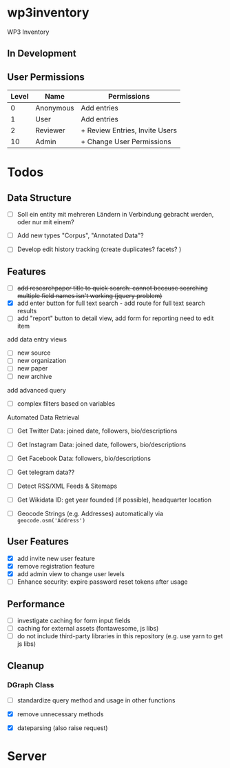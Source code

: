 # wp3inventory
WP3 Inventory

## In Development

## User Permissions

Level | Name | Permissions
------|------|------------
0     | Anonymous | Add entries
1     | User  | Add entries
2     | Reviewer | + Review Entries, Invite Users
10    | Admin   | + Change User Permissions 


# Todos

## Data Structure 

- [ ] Soll ein entity mit mehreren Ländern in Verbindung gebracht werden, oder nur mit einem?

- [ ] Add new types "Corpus", "Annotated Data"?
- [ ] Develop edit history tracking (create duplicates? facets? )

## Features

- [ ] ~~add researchpaper title to quick search: cannot because searching multiple field names isn't working (jquery problem)~~
- [x] add enter button for full text search
        - add route for full text search results
- [ ] add "report" button to detail view, add form for reporting need to edit item

add data entry views
- [ ] new source
- [ ] new organization
- [ ] new paper
- [ ] new archive

add advanced query
- [ ] complex filters based on variables

Automated Data Retrieval
- [ ] Get Twitter Data: joined date, followers, bio/descriptions
- [ ] Get Instagram Data: joined date, followers, bio/descriptions
- [ ] Get Facebook Data: followers, bio/descriptions
- [ ] Get telegram data??
- [ ] Detect RSS/XML Feeds & Sitemaps
- [ ] Get Wikidata ID: get year founded (if possible), headquarter location
- [ ] Geocode Strings (e.g. Addresses) automatically via `geocode.osm('Address')`



## User Features

- [x] add invite new user feature
- [x] remove registration feature
- [x] add admin view to change user levels
- [ ] Enhance security: expire password reset tokens after usage

## Performance

- [ ] investigate caching for form input fields
- [ ] caching for external assets (fontawesome, js libs)
- [ ] do not include third-party libraries in this repository (e.g. use yarn to get js libs)

## Cleanup

### DGraph Class

- [ ] standardize query method and usage in other functions
- [x] remove unnecessary methods
- [x] dateparsing (also raise request)


# Server

